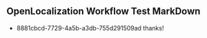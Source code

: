 ## OpenLocalization Workflow Test MarkDown
* 8881cbcd-7729-4a5b-a3db-755d291509ad thanks!

<!--HONumber=Jul16_HO2-->


